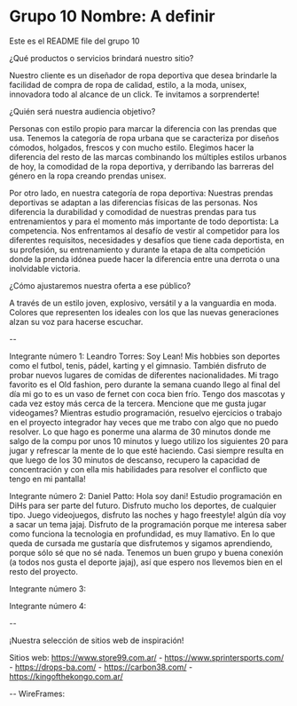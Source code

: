 # Grupo 10 Nombre: A definir

Este es el README file del grupo 10

¿Qué productos o servicios brindará nuestro sitio?

Nuestro cliente es un diseñador de ropa deportiva que desea brindarle la facilidad de compra de ropa de calidad, estilo, a la moda, unisex, innovadora todo al alcance de un click. Te invitamos a sorprenderte!

¿Quién será nuestra audiencia objetivo?

Personas con estilo propio para marcar la diferencia con las prendas que usa. Tenemos la categoría de ropa urbana que se caracteriza por diseños cómodos, holgados, frescos y con mucho estilo. Elegimos hacer la diferencia del resto de las marcas combinando los múltiples estilos urbanos de hoy, la comodidad de la ropa deportiva, y derribando las barreras del género en la ropa creando prendas unisex.

Por otro lado, en nuestra categoría de ropa deportiva: Nuestras prendas deportivas se adaptan a las diferencias físicas de las personas. Nos diferencia la durabilidad y comodidad de nuestras prendas para tus entrenamientos y para el momento más importante de todo deportista: La competencia. Nos enfrentamos al desafío de vestir al competidor para los diferentes requisitos, necesidades y desafíos que tiene cada deportista, en su profesión, su entrenamiento y durante la etapa de alta competición donde la prenda idónea puede hacer la diferencia entre una derrota o una inolvidable victoria.

¿Cómo ajustaremos nuestra oferta a ese público?

A través de un estilo joven, explosivo, versátil y a la vanguardia en moda. Colores que representen los ideales con los que las nuevas generaciones alzan su voz para hacerse escuchar.

--

Integrante número 1: Leandro Torres: Soy Lean! Mis hobbies son deportes como el futbol, tenis, pádel, karting y el gimnasio. También disfruto de probar nuevos lugares de comidas de diferentes nacionalidades. Mi trago favorito es el Old fashion, pero durante la semana cuando llego al final del día mi go to es un vaso de fernet con coca bien frío. Tengo dos mascotas y cada vez estoy más cerca de la tercera. Mencione que me gusta jugar videogames? Mientras estudio programación, resuelvo ejercicios o trabajo en el proyecto integrador hay veces que me trabo con algo que no puedo resolver. Lo que hago es ponerme una alarma de 30 minutos donde me salgo de la compu por unos 10 minutos y luego utilizo los siguientes 20 para jugar y refrescar la mente de lo que esté haciendo. Casi siempre resulta en que luego de los 30 minutos de descanso, recupero la capacidad de concentración y con ella mis habilidades para resolver el conflicto que tengo en mi pantalla!

Integrante número 2: Daniel Patto: Hola soy dani! Estudio programación en DiHs para ser parte del futuro. Disfruto mucho los deportes, de cualquier tipo. Juego videojuegos, disfruto las noches y hago freestyle! algún día voy a sacar un tema jajaj. Disfruto de la programación porque me interesa saber como funciona la tecnologia en profundidad, es muy llamativo. En lo que queda de cursada me gustaría que disfrutemos y sigamos aprendiendo, porque sólo sé que no sé nada. Tenemos un buen grupo y buena conexión (a todos nos gusta el deporte jajaj), así que espero nos llevemos bien en el resto del proyecto.

Integrante número 3:

Integrante número 4:

--

¡Nuestra selección de sitios web de inspiración!

Sitios web: https://www.store99.com.ar/ - https://www.sprintersports.com/ - https://drops-ba.com/ - https://carbon38.com/ - https://kingofthekongo.com.ar/

--                                                                                                                                                 WireFrames: 
